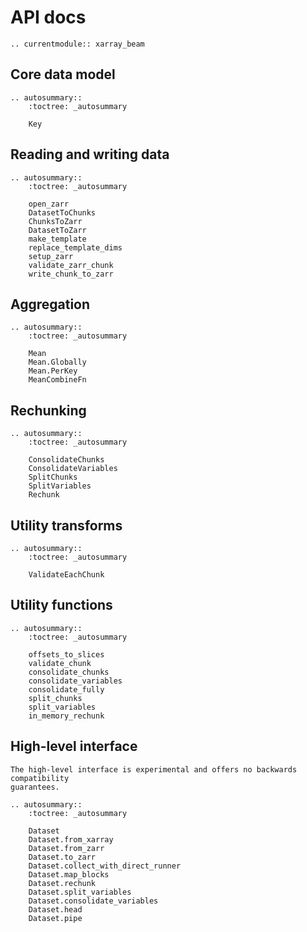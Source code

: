 # API docs

```{eval-rst}
.. currentmodule:: xarray_beam
```

## Core data model

```{eval-rst}
.. autosummary::
    :toctree: _autosummary

    Key
```

## Reading and writing data

```{eval-rst}
.. autosummary::
    :toctree: _autosummary

    open_zarr
    DatasetToChunks
    ChunksToZarr
    DatasetToZarr
    make_template
    replace_template_dims
    setup_zarr
    validate_zarr_chunk
    write_chunk_to_zarr
```

## Aggregation

```{eval-rst}
.. autosummary::
    :toctree: _autosummary

    Mean
    Mean.Globally
    Mean.PerKey
    MeanCombineFn
```

## Rechunking

```{eval-rst}
.. autosummary::
    :toctree: _autosummary

    ConsolidateChunks
    ConsolidateVariables
    SplitChunks
    SplitVariables
    Rechunk
```

## Utility transforms

```{eval-rst}
.. autosummary::
    :toctree: _autosummary

    ValidateEachChunk
```

## Utility functions

```{eval-rst}
.. autosummary::
    :toctree: _autosummary

    offsets_to_slices
    validate_chunk
    consolidate_chunks
    consolidate_variables
    consolidate_fully
    split_chunks
    split_variables
    in_memory_rechunk
```

## High-level interface

```{warning}
The high-level interface is experimental and offers no backwards compatibility
guarantees.
```

```{eval-rst}
.. autosummary::
    :toctree: _autosummary

    Dataset
    Dataset.from_xarray
    Dataset.from_zarr
    Dataset.to_zarr
    Dataset.collect_with_direct_runner
    Dataset.map_blocks
    Dataset.rechunk
    Dataset.split_variables
    Dataset.consolidate_variables
    Dataset.head
    Dataset.pipe
```
